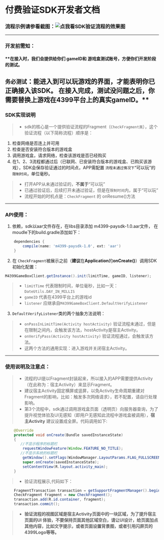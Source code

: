 # 付费验证SDK开发者文档
### 流程示例请参看截图：![点我看SDK验证流程的效果图](https://github.com/boriszixue/paysdkdoc/edit/master/demo.png)
------

### 开发前需知：
#### **在接入时，我们会提供给你们 gameID和 游戏盒测试账号，方便你们开发阶段的测试。
`务必测试`：能进入到可以玩游戏的界面，才能表明你已正确接入该SDK。
在接入完成，测试没问题之后，你需要替换上游戏在4399平台上的真实gameID。**
------

### SDK实现说明
> * sdk的核心是一个提供验证流程的Fragment（`CheckFragment类`），这个验证流程（以下简称流程）顺序是：
1. 检查网络是否连上并可用
2. 检查是否安装符合版本的游戏盒
3. 调用游戏盒，请求网络，检查该游戏是否已经购买
4. 在1、2、3流程都通过后（已联网、已安装符合版本的游戏盒、已购买该游戏），SDK会保存验证通过的时间点，APP需配置 `流程未通过情况下`“可以玩”的`限制时间`，单位毫秒。
> * 打开APP从未通过验证的，**不属于**“可以玩”
> * 已通过验证后，后续打开未通过验证，但是在`限制时间`内，属于“可以玩”
> * 流程开始的时机点是：``CheckFragment`` 的 onResume()方法
------

### API使用：
1. 依赖，sdk以aar文件存在，在libs目录添加 m4399-paysdk-1.0.aar文件， 在moudle下的build.gradle添加如下：
```gradle
    dependencies {
        compile(name: 'm4399-paysdk-1.0', ext: 'aar')
    }
```
2. 在 `CheckFragment`被展示之前（**建议**在**Application**的**onCreate()**）调用SDK初始化配置：
```java
M4399GameBoxClient.getInstance().init(limitTime, gameID, listener);
```
> *  `limitTime` 代表限制时间，单位毫秒，比如一天：``DateUtils.DAY_IN_MILLIS ``
> *  `gameID` 代表在4399平台上的游戏id
> *  `listener` 应继承自``M4399GameBoxClient.DefaultVerifyListener``
3. ``DefaultVerifyListener``类的两个抽象方法说明：
> * ``onPassInLimitTime(Activity hostActivity)`` 验证流程未通过，但是在限制之间内，会触发该方法，hostActivity是宿主Activity。
> * ``onVerifyPass(Activity hostActivity)`` 验证流程通过，会触发该方法。
> * 这两个方法的通用实现：进入游戏并关闭宿主Activity。
------

### 使用说明及注意点：

> * 流程的UI是以Fragment封装起来，所以接入的APP需要提供Activity（在此称为：宿主Activity）来显示Fragment。
> * 建议宿主Activity固定横屏或竖屏，以免Activity生命周期重建对Fragment的影响，比如：触发多次网络请求），若不配置，请自行处理影响。
> * 第3个流程中，sdk通过调用游戏盒页面（透明页）向服务器查询，为了提升视觉体验及UI无感知（即用户无感知此流程中游戏盒被调用），**宿主Activity** 建议设置成全屏。代码调用如下:
```java
    @Override
    protected void onCreate(Bundle savedInstanceState)
    {
       //不显示程序的标题栏
        requestWindowFeature(Window.FEATURE_NO_TITLE);
       //不显示系统的标题栏
        getWindow().setFlags(WindowManager.LayoutParams.FLAG_FULLSCREEN, WindowManager.LayoutParams.FLAG_FULLSCREEN);
        super.onCreate(savedInstanceState);
        setContentView(R.layout.activity_main);
    }
```
> * 验证流程展示,代码如下：
```java
    FragmentTransaction transaction = getSupportFragmentManager().beginTransaction();
    CheckFragment fragment = new CheckFragment();
    transaction.add(R.id.container, fragment);
    transaction.commit();
```
> * **验证流程的视图区域是宿主Activity页面中的一块区域，为了提升宿主页面的UI 体验，不要保持页面其他区域空白，请让UI设计，给页面加点其他内容，比如文字提示，或者页面设置背景图，或者引用闪屏页的4399Logo等等。**
